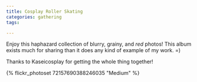 ```yaml
---
title: Cosplay Roller Skating
categories: gathering
tags: 

---
```


Enjoy this haphazard collection of blurry, grainy, and *red* photos! This album exists much for sharing than it does any kind of example of my work. =)

Thanks to Kaseicosplay for getting the whole thing together!

{% flickr_photoset 72157690388246035 "Medium" %}